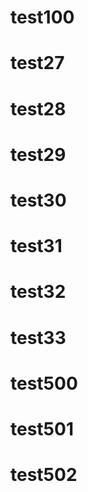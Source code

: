 # test100
# test27
# test28
# test29
# test30
# test31
# test32
# test33
# test500
# test501
# test502


